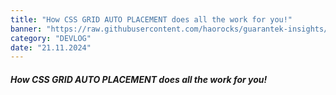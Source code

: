 ```yaml
---
title: "How CSS GRID AUTO PLACEMENT does all the work for you!"
banner: "https://raw.githubusercontent.com/haorocks/guarantek-insights/master/insights/how-css-grid-auto-placement-does-all-the-work-for-you/banner.jpg"
category: "DEVLOG"
date: "21.11.2024"
---
```


##### How CSS GRID AUTO PLACEMENT does all the work for you!

